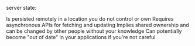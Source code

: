server state:

Is persisted remotely in a location you do not control or own
Requires asynchronous APIs for fetching and updating
Implies shared ownership and can be changed by other people without your knowledge
Can potentially become "out of date" in your applications if you're not careful